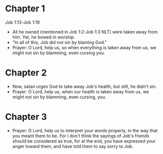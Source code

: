# Chapter 1
Job 1:13-Job 1:19
- All he owned (mentioned in Job 1:2-Job 1:3 NLT) were taken away from him. Yet, he bowed in worship.
- "In all of this, Job did not sin by blaming God."
- Prayer: O Lord, help us, so when everything is taken away from us, we might not sin by blamming, even cursing you.

# Chapter 2
- Now, satan urges God to take away Job's health, but still, he didn't sin.
- Prayer: O Lord, help us, when our health is taken away from us, we might not sin by blamming, even cursing, you.

# Chapter 3
- Prayer: O Lord, help us to interpret your words properly, in the way that you meant them to be. For I don't think the sayings of Job's friends should be considered as true, for at the end, you have expressed your anger toward them, and have told them to say sorry to Job.
